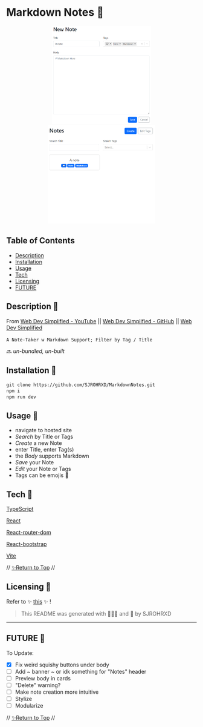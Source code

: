 # Markdown Notes 🌷 #

<center><img src="https://raw.githubusercontent.com/SJROHRXD/MarkdownNotes/master/public/assets/noteexamppp.png" height="260" > <img src="https://raw.githubusercontent.com/SJROHRXD/MarkdownNotes/master/public/assets/noteexamppp2.png" height="260" ></center>


## Table of Contents

- [Description](#Description-)
- [Installation](#Installation-)
- [Usage](#Usage-)
- [Tech](#Tech-)
- [Licensing](#Licensing-)
- [FUTURE](#FUTURE-)

## Description 🍎

From [Web Dev Simplified - YouTube](https://youtu.be/j898RGRw0b4) || [Web Dev Simplified - GitHub](https://github.com/WebDevSimplified) || [Web Dev Simplified](http://www.webdevsimplified.com/)

` A Note-Taker w Markdown Support; Filter by Tag / Title `

🔜 *un-bundled, un-built*

## Installation 🍅

    git clone https://github.com/SJROHRXD/MarkdownNotes.git
    npm i
    npm run dev

## Usage 🍉

- navigate to hosted site
- *Search* by Title or Tags
- *Create* a new Note
- enter Title, enter Tag(s)
- the *Body* supports Markdown
- *Save* your Note
- *Edit* your Note or Tags
- Tags can be emojis 🧷

## Tech 🍓

[TypeScript](https://www.typescriptlang.org/docs/)

[React](https://reactjs.org/docs/getting-started.html)

[React-router-dom](https://v5.reactrouter.com/web/guides/quick-start)

[React-bootstrap](https://react-bootstrap.github.io/getting-started/introduction)

[Vite](https://vitejs.dev/guide/)

// [✨Return to Top](#Table-of-Contents) //

## Licensing 🍒

Refer to ✨ [this](https://github.com/WebDevSimplified/react-note-taking-app/blob/main/LICENSE) ✨ !

>This README was generated with 🌼🌿🌷 and 🤍 by SJROHRXD

---

## FUTURE 🚀

To Update:
- [x] Fix weird squishy buttons under body
- [ ] Add ~ banner ~ or idk something for "Notes" header
- [ ] Preview body in cards
- [ ] "Delete" warning?
- [ ] Make note creation more intuitive
- [ ] Stylize
- [ ] Modularize

// [✨Return to Top](#Table-of-Contents) //